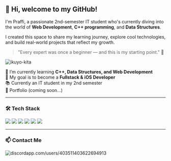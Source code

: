 ## 👋 Hi, welcome to my GitHub!

I'm Praffi, a passionate 2nd-semester IT student who's currently diving into the world of **Web Development**, **C++ programming**, and **Data Structures**.  

I created this space to share my learning journey, explore cool technologies, and build real-world projects that reflect my growth.  
> "Every expert was once a beginner — and this is my starting point." 🚀

![ikuyo-kita](gif/ikuyo-kita.gif)

🌱 I’m currently learning **C++, Data Structures, and Web Development**  
🎯 My goal is to become a **Fullstack & iOS Developer**  
📚 Currently an IT student in my 2nd semester  
🔗 Portfolio (coming soon...)

---
### 🛠️ Tech Stack
<img src="https://img.shields.io/badge/HTML5-E34F26?style=for-the-badge&logo=html5&logoColor=white" />
<img src="https://img.shields.io/badge/CSS3-1572B6?style=for-the-badge&logo=css3&logoColor=white" />
<img src="https://img.shields.io/badge/JavaScript-323330?style=for-the-badge&logo=javascript&logoColor=F7DF1E" />
<img src="https://img.shields.io/badge/MySQL-005C84?style=for-the-badge&logo=mysql&logoColor=white" />
<img src="https://img.shields.io/badge/Bootstrap-563D7C?style=for-the-badge&logo=bootstrap&logoColor=white" />
<img src="https://img.shields.io/badge/Tailwind_CSS-38B2AC?style=for-the-badge&logo=tailwind-css&logoColor=white">

---
### 📫 Contact Me
![discordapp.com/users/403511403622694913](https://img.shields.io/badge/Discord-5865F2?style=for-the-badge&logo=discord&logoColor=white
)
